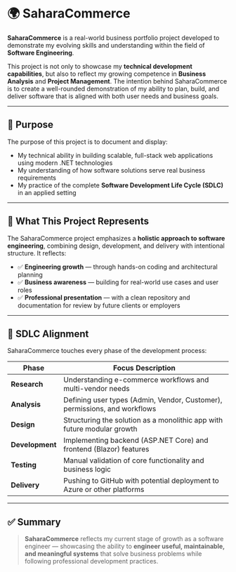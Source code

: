 # 🌍 SaharaCommerce

**SaharaCommerce** is a real-world business portfolio project developed to demonstrate my evolving skills and understanding within the field of **Software Engineering**.

This project is not only to showcase my **technical development capabilities**, but also to reflect my growing competence in **Business Analysis** and **Project Management**. The intention behind SaharaCommerce is to create a well-rounded demonstration of my ability to plan, build, and deliver software that is aligned with both user needs and business goals.

---

## 🚀 Purpose

The purpose of this project is to document and display:
- My technical ability in building scalable, full-stack web applications using modern .NET technologies
- My understanding of how software solutions serve real business requirements
- My practice of the complete **Software Development Life Cycle (SDLC)** in an applied setting

---

## 🧠 What This Project Represents

The SaharaCommerce project emphasizes a **holistic approach to software engineering**, combining design, development, and delivery with intentional structure. It reflects:

- ✅ **Engineering growth** — through hands-on coding and architectural planning
- ✅ **Business awareness** — building for real-world use cases and user roles
- ✅ **Professional presentation** — with a clean repository and documentation for review by future clients or employers

---

## 🔁 SDLC Alignment

SaharaCommerce touches every phase of the development process:

| Phase        | Focus Description |
|--------------|-------------------|
| **Research**   | Understanding e-commerce workflows and multi-vendor needs |
| **Analysis**   | Defining user types (Admin, Vendor, Customer), permissions, and workflows |
| **Design**     | Structuring the solution as a monolithic app with future modular growth |
| **Development**| Implementing backend (ASP.NET Core) and frontend (Blazor) features |
| **Testing**    | Manual validation of core functionality and business logic |
| **Delivery**   | Pushing to GitHub with potential deployment to Azure or other platforms |

---

## ✅ Summary

> **SaharaCommerce** reflects my current stage of growth as a software engineer — showcasing the ability to **engineer useful, maintainable, and meaningful systems** that solve business problems while following professional development practices.
